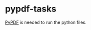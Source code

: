 # pypdf-tasks
[PyPDF](https://pypdf.readthedocs.io/en/stable/user/installation.html) is needed to run the python files.
   
